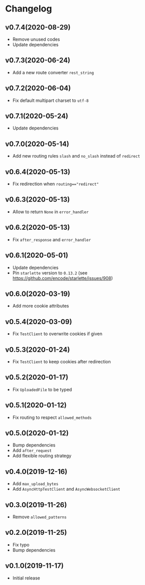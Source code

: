# Changelog

## v0.7.4(2020-08-29)

- Remove unused codes
- Update dependencies

## v0.7.3(2020-06-24)

- Add a new route converter `rest_string`

## v0.7.2(2020-06-04)

- Fix default multipart charset to `utf-8`

## v0.7.1(2020-05-24)

- Update dependencies

## v0.7.0(2020-05-14)

- Add new routing rules `slash` and `no_slash` instead of `redirect`

## v0.6.4(2020-05-13)

- Fix redirection when `routing=="redirect"`

## v0.6.3(2020-05-13)

- Allow to return `None` in `error_handler`

## v0.6.2(2020-05-13)

- Fix `after_response` and `error_handler`

## v0.6.1(2020-05-01)

- Update dependencies
- Pin `starlette` version to `0.13.2` (see https://github.com/encode/starlette/issues/908)

## v0.6.0(2020-03-19)

- Add more cookie attributes

## v0.5.4(2020-03-09)

- Fix `TestClient` to overwrite cookies if given

## v0.5.3(2020-01-24)

- Fix `TestClient` to keep cookies after redirection

## v0.5.2(2020-01-17)

- Fix `UploadedFile` to be typed

## v0.5.1(2020-01-12)

- Fix routing to respect `allowed_methods`

## v0.5.0(2020-01-12)

- Bump dependencies
- Add `after_request`
- Add flexible routing strategy

## v0.4.0(2019-12-16)

- Add `max_upload_bytes`
- Add `AsyncHttpTestClient` and `AsyncWebsocketClient`

## v0.3.0(2019-11-26)

- Remove `allowed_patterns`

## v0.2.0(2019-11-25)

- Fix typo
- Bump dependencies

## v0.1.0(2019-11-17)

- Initial release
